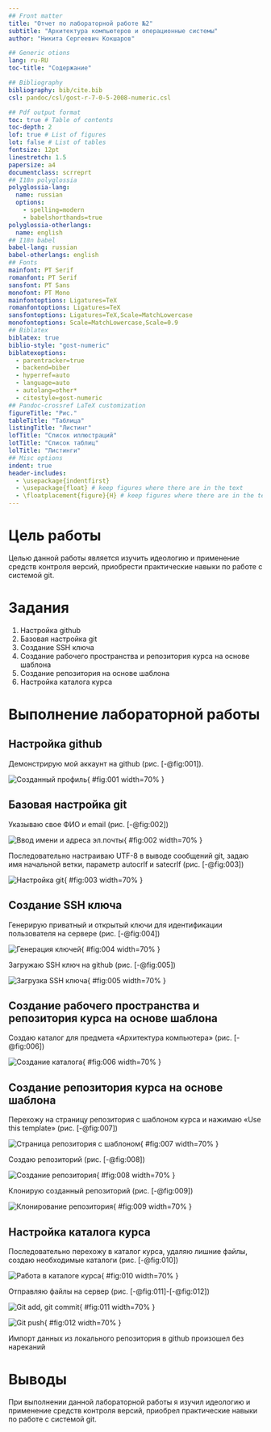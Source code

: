 ```yaml
---
## Front matter
title: "Отчет по лабораторной работе №2"
subtitle: "Архитектура компьютеров и операционные системы"
author: "Никита Сергеевич Кокшаров"

## Generic otions
lang: ru-RU
toc-title: "Содержание"

## Bibliography
bibliography: bib/cite.bib
csl: pandoc/csl/gost-r-7-0-5-2008-numeric.csl

## Pdf output format
toc: true # Table of contents
toc-depth: 2
lof: true # List of figures
lot: false # List of tables
fontsize: 12pt
linestretch: 1.5
papersize: a4
documentclass: scrreprt
## I18n polyglossia
polyglossia-lang:
  name: russian
  options:
	- spelling=modern
	- babelshorthands=true
polyglossia-otherlangs:
  name: english
## I18n babel
babel-lang: russian
babel-otherlangs: english
## Fonts
mainfont: PT Serif
romanfont: PT Serif
sansfont: PT Sans
monofont: PT Mono
mainfontoptions: Ligatures=TeX
romanfontoptions: Ligatures=TeX
sansfontoptions: Ligatures=TeX,Scale=MatchLowercase
monofontoptions: Scale=MatchLowercase,Scale=0.9
## Biblatex
biblatex: true
biblio-style: "gost-numeric"
biblatexoptions:
  - parentracker=true
  - backend=biber
  - hyperref=auto
  - language=auto
  - autolang=other*
  - citestyle=gost-numeric
## Pandoc-crossref LaTeX customization
figureTitle: "Рис."
tableTitle: "Таблица"
listingTitle: "Листинг"
lofTitle: "Список иллюстраций"
lotTitle: "Список таблиц"
lolTitle: "Листинги"
## Misc options
indent: true
header-includes:
  - \usepackage{indentfirst}
  - \usepackage{float} # keep figures where there are in the text
  - \floatplacement{figure}{H} # keep figures where there are in the text
---
```


# Цель работы

Целью данной работы является изучить идеологию и применение средств контроля версий, приобрести практические навыки по работе с системой git.

# Задания

1. Настройка github
2. Базовая настройка git
3. Создание SSH ключа
4. Создание рабочего пространства и репозитория курса на основе шаблона
5. Создание репозитория на основе шаблона
6. Настройка каталога курса

# Выполнение лабораторной работы

## Настройка github

Демонстрирую мой аккаунт на github (рис. [-@fig:001]).

![Созданный профиль](image/1.png){ #fig:001 width=70% }

## Базовая настройка git

Указываю свое ФИО и email (рис. [-@fig:002])

![Ввод имени и адреса эл.почты](image/2.png){ #fig:002 width=70% }

Последовательно настраиваю UTF-8 в выводе сообщений git, задаю имя начальной ветки, параметр autocrlf и satecrlf (рис. [-@fig:003])

![Настройка git](image/3.png){ #fig:003 width=70% }

## Создание SSH ключа

Генерирую приватный и открытый ключи для идентификации пользователя на сервере (рис. [-@fig:004])

![Генерация ключей](image/4.png){ #fig:004 width=70% }

Загружаю SSH ключ на github (рис. [-@fig:005])

![Загрузка SSH ключа](image/5.png){ #fig:005 width=70% }

## Создание рабочего пространства и репозитория курса на основе шаблона 

Создаю каталог для предмета «Архитектура компьютера» (рис. [-@fig:006])

![Создание каталога](image/6.png){ #fig:006 width=70% }

## Создание репозитория курса на основе шаблона

Перехожу на страницу репозитория с шаблоном курса и нажимаю «Use this template» (рис. [-@fig:007])

![Страница репозитория с шаблоном](image/7.png){ #fig:007 width=70% }

Создаю репозиторий (рис. [-@fig:008])

![Создание репозитория](image/8.png){ #fig:008 width=70% }

Клонирую созданный репозиторий (рис. [-@fig:009])

![Клонирование репозитория](image/9.png){ #fig:009 width=70% }

## Настройка каталога курса

Последовательно перехожу в каталог курса, удаляю лишние файлы, создаю необходимые каталоги (рис. [-@fig:010])

![Работа в каталоге курса](image/10.png){ #fig:010 width=70% }

Отправляю файлы на сервер (рис. [-@fig:011]-[-@fig:012])

![Git add, git commit](image/11.png){ #fig:011 width=70% }

![Git push](image/12.png){ #fig:012 width=70% }

Импорт данных из локального репозитория в github произошел без нареканий

# Выводы

При выполнении данной лабораторной работы я изучил идеологию и применение средств контроля версий, приобрел практические навыки по работе с системой git.
